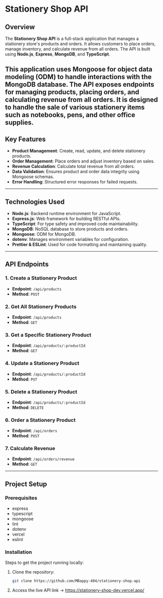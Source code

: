 
 # Stationery Shop API

## Overview

The **Stationery Shop API** is a full-stack application that manages a stationery store's products and orders. It allows customers to place orders, manage inventory, and calculate revenue from all orders. The API is built using **Node.js**, **Express**, **MongoDB**, and **TypeScript**.

This application uses Mongoose for object data modeling (ODM) to handle interactions with the MongoDB database. The API exposes endpoints for managing products, placing orders, and calculating revenue from all orders. It is designed to handle the sale of various stationery items such as notebooks, pens, and other office supplies.
---

## Key Features

- **Product Management**: Create, read, update, and delete stationery products.
- **Order Management**: Place orders and adjust inventory based on sales.
- **Revenue Calculation**: Calculate total revenue from all orders.
- **Data Validation**: Ensures product and order data integrity using Mongoose schemas.
- **Error Handling**: Structured error responses for failed requests.

---

## Technologies Used

- **Node.js**: Backend runtime environment for JavaScript.
- **Express.js**: Web framework for building RESTful APIs.
- **TypeScript**: For type safety and improved code maintainability.
- **MongoDB**: NoSQL database to store products and orders.
- **Mongoose**: ODM for MongoDB.
- **dotenv**: Manages environment variables for configuration.
- **Prettier & ESLint**: Used for code formatting and maintaining quality.

---

## API Endpoints

### 1. **Create a Stationery Product**
- **Endpoint**: `/api/products`
- **Method**: `POST`
 
  
### 2. **Get All Stationery Products**
- **Endpoint**: `/api/products`
- **Method**: `GET`
 
  
### 3. **Get a Specific Stationery Product**
- **Endpoint**: `/api/products/:productId`
- **Method**: `GET`
 

### 4. **Update a Stationery Product**
- **Endpoint**: `/api/products/:productId`
- **Method**: `PUT`
 

### 5. **Delete a Stationery Product**
- **Endpoint**: `/api/products/:productId`
- **Method**: `DELETE`
 

### 6. **Order a Stationery Product**
- **Endpoint**: `/api/orders`
- **Method**: `POST`
 

### 7. **Calculate Revenue**
- **Endpoint**: `/api/orders/revenue`
- **Method**: `GET`
 

---

## Project Setup

### Prerequisites

- express
- typescript
- mongoose
- lint
- dotenv
- vercel
- eslint

### Installation

Steps to get the project running locally:

1. Clone the repository:
   ```bash
   git clone https://github.com/MBappy-404/stationery-shop-api

2. Access the live API 
   link -> https://stationery-shop-dev.vercel.app/